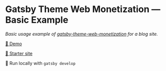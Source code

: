 # Gatsby Theme Web Monetization — Basic Example

_Basic usage example of [gatsby-theme-web-monetization](https://github.com/ekafyi/gatsby-theme-web-monetization/) for a blog site._

[🔗 Demo](http://gtwm-example-blog.netlify.app)

[🏁 Starter site](https://github.com/ekafyi/gatsby-starter-web-monetization-theme-blog)

🔧 Run locally with `gatsby develop`